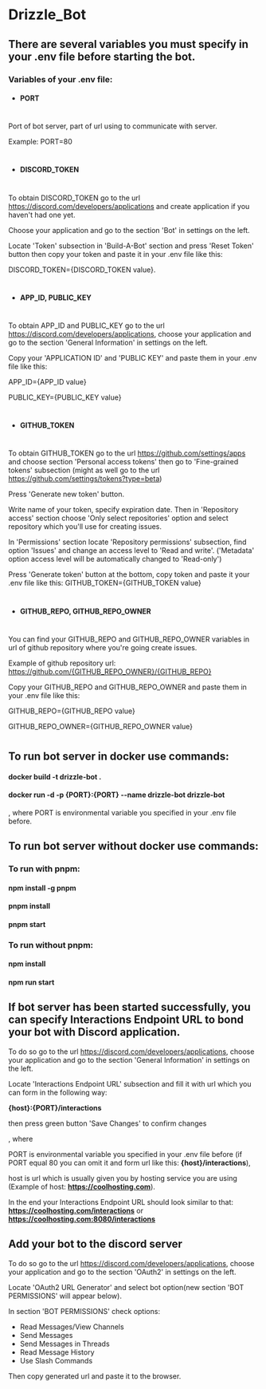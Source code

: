 # Drizzle_Bot

## There are several variables you must specify in your .env file before starting the bot.

### Variables of your .env file:


- #### PORT
#
Port of bot server, part of url using to communicate with server.

Example: PORT=80
#


- #### DISCORD_TOKEN
#
To obtain DISCORD_TOKEN go to the url https://discord.com/developers/applications and create application if you haven't had one yet.

Choose your application and go to the section 'Bot' in settings on the left.

Locate 'Token' subsection in 'Build-A-Bot' section and press 'Reset Token' button then copy your token and paste it in your .env file like this: 

DISCORD_TOKEN={DISCORD_TOKEN value}.

#


- #### APP_ID, PUBLIC_KEY
#
To obtain APP_ID and PUBLIC_KEY go to the url https://discord.com/developers/applications, choose your application and go to the section 'General Information' in settings on the left.

Copy your 'APPLICATION ID' and 'PUBLIC KEY' and paste them in your .env file like this:

APP_ID={APP_ID value}

PUBLIC_KEY={PUBLIC_KEY value}
#


- #### GITHUB_TOKEN
#
To obtain GITHUB_TOKEN go to the url https://github.com/settings/apps and choose section 'Personal access tokens' then go to 'Fine-grained tokens' subsection (might as well go to the url https://github.com/settings/tokens?type=beta)

Press 'Generate new token' button.

Write name of your token, specify expiration date.
Then in 'Repository access' section choose 'Only select repositories' option and select repository which you'll use for creating issues. 

In 'Permissions' section locate 'Repository permissions' subsection, find option 'Issues' and change an access level to 'Read and write'. ('Metadata' option access level will be automatically changed to 'Read-only')

Press 'Generate token' button at the bottom, copy token and paste it your .env file like this:
GITHUB_TOKEN={GITHUB_TOKEN value}

#


- #### GITHUB_REPO, GITHUB_REPO_OWNER
#
You can find your GITHUB_REPO and GITHUB_REPO_OWNER variables in url of github repository where you're going create issues.

Example of github repository url: https://github.com/{GITHUB_REPO_OWNER}/{GITHUB_REPO}

Copy your GITHUB_REPO and GITHUB_REPO_OWNER and paste them in your .env file like this:

GITHUB_REPO={GITHUB_REPO value}

GITHUB_REPO_OWNER={GITHUB_REPO_OWNER value}
#


## To run bot server in docker use commands:

#### docker build -t drizzle-bot .

#### docker run -d -p {PORT}:{PORT} --name drizzle-bot drizzle-bot

, where PORT is environmental variable you specified in your .env file before.

## To run bot server without docker use commands:
### To run with pnpm:
#### npm install -g pnpm
#### pnpm install
#### pnpm start

### To run without pnpm:
#### npm install
#### npm run start

## If bot server has been started successfully, you can specify Interactions Endpoint URL to bond your bot with Discord application.
To do so go to the url https://discord.com/developers/applications, choose your application and go to the section 'General Information' in settings on the left.

Locate 'Interactions Endpoint URL' subsection and fill it with url which you can form in the following way: 

**{host}:{PORT}/interactions**

then press green button 'Save Changes' to confirm changes

, where 

PORT is environmental variable you specified in your .env file before
(if PORT equal 80 you can omit it and form url like this: **{host}/interactions**),

host is url which is usually given you by hosting service you are using (Example of host: **https://coolhosting.com**).

In the end your Interactions Endpoint URL should look similar to that:
**https://coolhosting.com/interactions** or
**https://coolhosting.com:8080/interactions**

## Add your bot to the discord server
To do so go to the url https://discord.com/developers/applications, choose your application and go to the section 'OAuth2' in settings on the left.

Locate 'OAuth2 URL Generator' and select bot option(new section 'BOT PERMISSIONS' will appear below).

In section 'BOT PERMISSIONS' check options:
- Read Messages/View Channels
- Send Messages
- Send Messages in Threads
- Read Message History
- Use Slash Commands

Then copy generated url and paste it to the browser.
